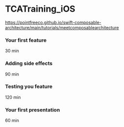 # TCATraining_iOS

https://pointfreeco.github.io/swift-composable-architecture/main/tutorials/meetcomposablearchitecture

### Your first feature
30 min

### Adding side effects
90 min

### Testing you feature
120 min

### Your first presentation
60 min
